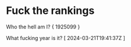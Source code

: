 # Fuck the rankings

Who the hell am I?
{ 1925099 }

What fucking year is it?
[ 2024-03-21T19:41:37Z ]
